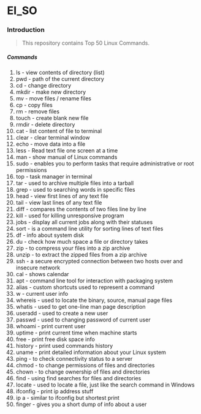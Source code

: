 # EI_SO #

### Introduction ###
>This repository contains Top 50 Linux Commands.

##### Commands #####

<ol>
    <li>ls - view contents of directory (list)</li>
    <li>pwd - path of the current directory</li>
    <li>cd - change directory </li>
    <li>mkdir - make new directory</li>
    <li>mv - move files / rename files</li>
    <li>cp - copy files</li>
    <li>rm - remove files</li>
    <li>touch - create blank new file</li>
    <li>rmdir - delete directory</li>
    <li>cat - list content of file to terminal</li>
    <li>clear - clear terminal window</li>
    <li>echo - move data into a file</li>
    <li>less - Read text file one screen at a time</li>
    <li>man - show manual of Linux commands</li>
    <li>sudo - enables you to perform tasks that require administrative or root permissions</li>
    <li>top - task manager in terminal</li>
    <li>tar - used to archive multiple files into a tarball</li>
    <li>grep - used to searching words in specific files</li>
    <li>head - view first lines of any text file</li>
    <li>tail - view last lines of any text file</li>
    <li>diff - compares the contents of two files line by line</li>
    <li>kill - used for killing unresponsive program</li>
    <li>jobs - display all current jobs along with their statuses</li>
    <li>sort - is a command line utility for sorting lines of text files</li>
    <li>df - info about system disk</li>
    <li>du - check how much space a file or directory takes</li>
    <li>zip - to compress your files into a zip archive</li>
    <li>unzip - to extract the zipped files from a zip archive</li>
    <li>ssh - a secure encrypted connection between two hosts over and insecure network</li>
    <li>cal - shows calendar</li>
    <li>apt - command line tool for interaction with packaging system</li>
    <li>alias - custom shortcuts used to represent a command</li>
    <li>w - current user info</li>
    <li>whereis - used to locate the binary, source, manual page files</li>
    <li>whatis - used to get one-line man page description</li>
    <li>useradd - used to create a new user</li>
    <li>passwd - used to changing password of current user</li>
    <li>whoami - print current user</li>
    <li>uptime - print current time when machine starts</li>
    <li>free - print free disk space info</li>
    <li>history - print used commands history</li>
    <li>uname - print detailed information about your Linux system</li>
    <li>ping - to check connectivity status to a server</li>
    <li>chmod - to change permissions of files and directories</li>
    <li>chown - to change ownership of files and directories</li>
    <li>find - using find searches for files and directories</li>
    <li>locate - used to locate a file, just like the search command in Windows</li>
    <li>ifconfig - print ip address stuff</li>
    <li>ip a - similar to ifconfig but shortest print</li>
    <li>finger - gives you a short dump of info about a user</li>
